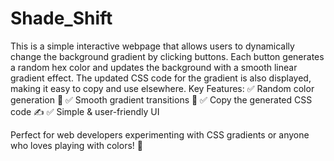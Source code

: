 # Shade_Shift
This is a simple interactive webpage that allows users to dynamically change the background gradient by clicking buttons. Each button generates a random hex color and updates the background with a smooth linear gradient effect. The updated CSS code for the gradient is also displayed, making it easy to copy and use elsewhere.
Key Features:
✅ Random color generation 🎲
✅ Smooth gradient transitions 🌈
✅ Copy the generated CSS code ✍️
✅ Simple & user-friendly UI

Perfect for web developers experimenting with CSS gradients or anyone who loves playing with colors! 🚀
